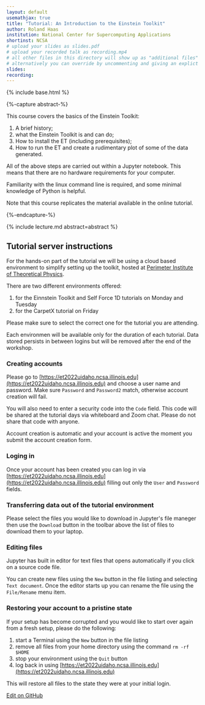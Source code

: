 ```yaml
---
layout: default
usemathjax: true
title: "Tutorial: An Introduction to the Einstein Toolkit"
author: Roland Haas
institution: National Center for Supercomputing Applications 
shortinst: NCSA
# upload your slides as slides.pdf
# upload your recorded talk as recording.mp4
# all other files in this directory will show up as "additional files"
# alternatively you can override by uncommenting and giving an explict URL:
slides: 
recording: 
---
```

{% include base.html %}

{%-capture abstract-%}

This course covers the basics of the Einstein Toolkit:

1. A brief history;
2. what the Einstein Toolkit is and can do;
3. How to install the ET (including prerequisites);
4. How to run the ET and create a rudimentary plot of some of the data generated.

All of the above steps are carried out within a Jupyter notebook. This means that there are no hardware requirements for your computer.

Familiarity with the linux command line is required, and some minimal knowledge of Python is helpful.

Note that this course replicates the material available in the online tutorial.

{%-endcapture-%}

<div class="col-xs-12" markdown="1">
{% include lecture.md abstract=abstract %}

## Tutorial server instructions

For the hands-on part of the tutorial we will be using a cloud based
environment to simplify setting up the toolkit, hosted at [Perimeter Institute
of Theoretical Physics](https://www.perimeterinstitute.ca/).

There are two different environments offered:

1. for the Einnstein Toolkit and Self Force 1D tutorials on Monday and Tuesday
2. for the CarpetX tutorial on Friday

Please make sure to select the correct one for the tutorial you are attending.

Each environmen will be available only for the duration of each tutorial.
Data stored persists in between logins but will be removed after the end of the
workshop.

### Creating accounts

Please go to
[https://et2022uidaho.ncsa.illinois.edu](https://et2022uidaho.ncsa.illinois.edu)
and choose a user name and password. Make sure `Password` and `Password2`
match, otherwise account creation will fail.

You will also need to enter a security code into the `Code` field. This code
will be shared at the tutorial days via whiteboard and Zoom chat. Please do not
share that code with anyone.

Account creation is automatic and your account is active the moment you submit
the account creation form.

### Loging in

Once your account has been created you can log in via
[https://et2022uidaho.ncsa.illinois.edu](https://et2022uidaho.ncsa.illinois.edu)
filling out only the `User` and `Password` fields.

### Transferring data out of the tutorial environment

Please select the files you would like to download in Jupyter's file maneger
then use the `Download` button in the toolbar above the list of files to
download them to your laptop.

### Editing files

Jupyter has built in editor for text files that opens automatically if you click
on a source code file.

You can create new files using the `New` button in the file listing and
selecting `Text document`. Once the editor starts up you can rename the file
using the `File/Rename` menu item.

### Restoring your account to a pristine state

If your setup has become corrupted and you would like to start over again from
a fresh setup, please do the following:

1. start a Terminal using the `New` button in the file listing
1. remove all files from your home directory using the command `rm -rf $HOME`
1. stop your environment using the `Quit` button
1. log back in using [https://et2022uidaho.ncsa.illinois.edu](https://et2022uidaho.ncsa.illinois.edu)

This will restore all files to the state they were at your initial login.

[Edit on GitHub](https://github.com/EinsteinToolkit/et2021uiuc/edit/master/{{page.path}})
</div>
